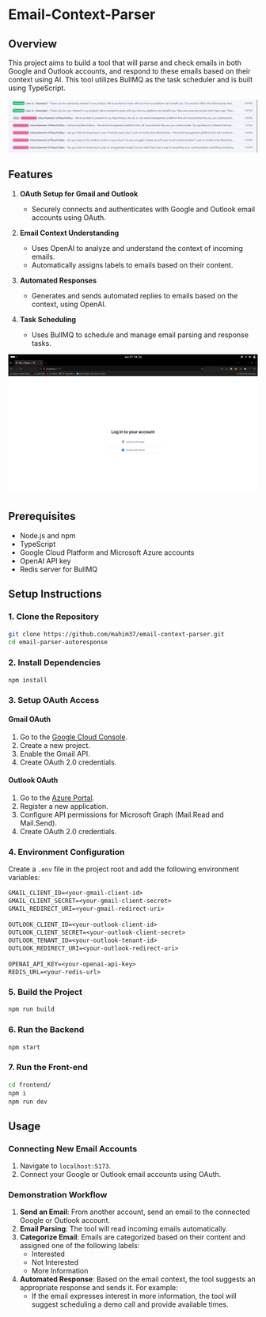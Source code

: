 # Email-Context-Parser

## Overview

This project aims to build a tool that will parse and check emails in both Google and Outlook accounts, and respond to these emails based on their context using AI. This tool utilizes BullMQ as the task scheduler and is built using TypeScript.

![alt text](<./frontend//public/Screenshot from 2024-06-27 17-44-05.png>)

## Features
1. **OAuth Setup for Gmail and Outlook**
   - Securely connects and authenticates with Google and Outlook email accounts using OAuth.

2. **Email Context Understanding**
   - Uses OpenAI to analyze and understand the context of incoming emails.
   - Automatically assigns labels to emails based on their content.

3. **Automated Responses**
   - Generates and sends automated replies to emails based on the context, using OpenAI.

4. **Task Scheduling**
   - Uses BullMQ to schedule and manage email parsing and response tasks.

![alt text](<./frontend//public/Screenshot from 2024-06-27 18-33-49.png>)

## Prerequisites
- Node.js and npm
- TypeScript
- Google Cloud Platform and Microsoft Azure accounts
- OpenAI API key
- Redis server for BullMQ

## Setup Instructions

### 1. Clone the Repository
```bash
git clone https://github.com/mahim37/email-context-parser.git
cd email-parser-autoresponse
```

### 2. Install Dependencies
```bash
npm install
```

### 3. Setup OAuth Access

#### Gmail OAuth
1. Go to the [Google Cloud Console](https://console.cloud.google.com/).
2. Create a new project.
3. Enable the Gmail API.
4. Create OAuth 2.0 credentials.

#### Outlook OAuth
1. Go to the [Azure Portal](https://portal.azure.com/).
2. Register a new application.
3. Configure API permissions for Microsoft Graph (Mail.Read and Mail.Send).
4. Create OAuth 2.0 credentials.

### 4. Environment Configuration
Create a `.env` file in the project root and add the following environment variables:
```env
GMAIL_CLIENT_ID=<your-gmail-client-id>
GMAIL_CLIENT_SECRET=<your-gmail-client-secret>
GMAIL_REDIRECT_URI=<your-gmail-redirect-uri>

OUTLOOK_CLIENT_ID=<your-outlook-client-id>
OUTLOOK_CLIENT_SECRET=<your-outlook-client-secret>
OUTLOOK_TENANT_ID=<your-outlook-tenant-id>
OUTLOOK_REDIRECT_URI=<your-outlook-redirect-uri>

OPENAI_API_KEY=<your-openai-api-key>
REDIS_URL=<your-redis-url>
```

### 5. Build the Project
```bash
npm run build
```

### 6. Run the Backend
```bash
npm start
```
### 7. Run the Front-end
```bash
cd frontend/
npm i
npm run dev
```
## Usage

### Connecting New Email Accounts
1. Navigate to `localhost:5173`.
2. Connect your Google or Outlook email accounts using OAuth.


### Demonstration Workflow
1. **Send an Email**: From another account, send an email to the connected Google or Outlook account.
2. **Email Parsing**: The tool will read incoming emails automatically.
3. **Categorize Email**: Emails are categorized based on their content and assigned one of the following labels:
   - Interested
   - Not Interested
   - More Information
4. **Automated Response**: Based on the email context, the tool suggests an appropriate response and sends it. For example:
   - If the email expresses interest in more information, the tool will suggest scheduling a demo call and provide available times.


